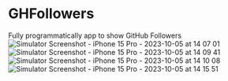 # GHFollowers
Fully programmatically app to show GitHub Followers
![Simulator Screenshot - iPhone 15 Pro - 2023-10-05 at 14 07 01](https://github.com/uyguntursunov/GHFollowers/assets/122126318/f6105c77-073a-4b7a-afc8-0129d495d8c6)
![Simulator Screenshot - iPhone 15 Pro - 2023-10-05 at 14 09 41](https://github.com/uyguntursunov/GHFollowers/assets/122126318/f29c987b-5f50-4b14-a640-d19794a67c9f)
![Simulator Screenshot - iPhone 15 Pro - 2023-10-05 at 14 10 08](https://github.com/uyguntursunov/GHFollowers/assets/122126318/2ab5d065-34e9-4988-851c-bc2185150ec0)
![Simulator Screenshot - iPhone 15 Pro - 2023-10-05 at 14 15 51](https://github.com/uyguntursunov/GHFollowers/assets/122126318/0b3d602d-34b6-49a5-b3b3-fa8c8542a9a2)
